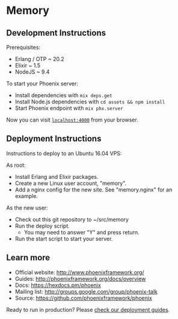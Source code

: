 # Memory

## Development Instructions

Prerequisites:

 * Erlang / OTP ~ 20.2
 * Elixir ~ 1.5
 * NodeJS ~ 9.4

To start your Phoenix server:

 * Install dependencies with `mix deps.get`
 * Install Node.js dependencies with `cd assets && npm install`
 * Start Phoenix endpoint with `mix phx.server`

Now you can visit [`localhost:4000`](http://localhost:4000) from your browser.

## Deployment Instructions

Instructions to deploy to an Ubuntu 16.04 VPS:

As root:

 * Install Erlang and Elixir packages.
 * Create a new Linux user account, "memory".
 * Add a nginx config for the new site. See "memory.nginx" for an example.

As the new user:

 * Check out this git repository to ~/src/memory
 * Run the deploy script.
   * You may need to answer "Y" and press return.
 * Run the start script to start your server.

## Learn more

  * Official website: http://www.phoenixframework.org/
  * Guides: http://phoenixframework.org/docs/overview
  * Docs: https://hexdocs.pm/phoenix
  * Mailing list: http://groups.google.com/group/phoenix-talk
  * Source: https://github.com/phoenixframework/phoenix

Ready to run in production? Please
[check our deployment guides](http://www.phoenixframework.org/docs/deployment).

